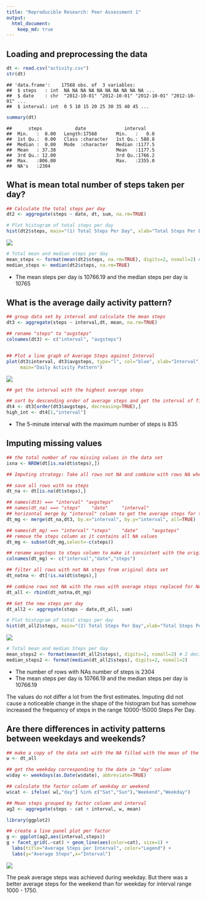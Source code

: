 ```yaml
---
title: "Reproducible Research: Peer Assessment 1"
output: 
  html_document:
    keep_md: true
---
```



## Loading and preprocessing the data

```r
dt <- read.csv("activity.csv")
str(dt)
```

```
## 'data.frame':	17568 obs. of  3 variables:
##  $ steps   : int  NA NA NA NA NA NA NA NA NA NA ...
##  $ date    : chr  "2012-10-01" "2012-10-01" "2012-10-01" "2012-10-01" ...
##  $ interval: int  0 5 10 15 20 25 30 35 40 45 ...
```

```r
summary(dt)
```

```
##      steps            date              interval     
##  Min.   :  0.00   Length:17568       Min.   :   0.0  
##  1st Qu.:  0.00   Class :character   1st Qu.: 588.8  
##  Median :  0.00   Mode  :character   Median :1177.5  
##  Mean   : 37.38                      Mean   :1177.5  
##  3rd Qu.: 12.00                      3rd Qu.:1766.2  
##  Max.   :806.00                      Max.   :2355.0  
##  NA's   :2304
```

## What is mean total number of steps taken per day?

```r
## Calculate the total steps per day
dt2 <- aggregate(steps ~ date, dt, sum, na.rm=TRUE)

# Plot histogram of total steps per day
hist(dt2$steps, main="(1) Total Steps Per Day", xlab="Total Steps Per Day", ylab="Frequency")
```

![](PA1_template_files/figure-html/DaySteps-1.png)<!-- -->

```r
# Total mean and median steps per day
mean_steps <- format(mean(dt2$steps, na.rm=TRUE), digits=2, nsmall=2) # 2 decimal places
median_steps <- median(dt2$steps, na.rm=TRUE)
```
- The mean steps per day is 10766.19 and the median steps per day is 10765


## What is the average daily activity pattern?


```r
## group data set by interval and calculate the mean steps
dt3 <- aggregate(steps ~ interval,dt, mean, na.rm=TRUE)

## rename "steps" to "avgsteps" 
colnames(dt3) <- c("interval", "avgsteps")


## Plot a line graph of Average Steps against Interval
plot(dt3$interval, dt3$avgsteps, type="l", col="blue", xlab="Interval", ylab="Average Steps", 
     main="Daily Activity Pattern")
```

![](PA1_template_files/figure-html/DailyPattern-1.png)<!-- -->

```r
## get the interval with the highest average steps

## sort by descending order of average steps and get the interval of first row which is the highest number of steps
dt4 <- dt3[order(dt3$avgsteps, decreasing=TRUE),]
high_int <- dt4[1,"interval"]
```
- The 5-minute interval with the maximum number of steps is 835 

## Imputing missing values


```r
## the total number of row missing values in the data set
isna <- NROW(dt[is.na(dt$steps),])

## Imputing strategy: Take all rows not NA and combine with rows NA where NA replaced by the mean in the interval 

## save all rows with na steps
dt_na <- dt[is.na(dt$steps),]

## names(dt3) ==> "interval" "avgsteps"
## names(dt_na) ==> "steps"    "date"     "interval"
## horizontal merge by "interval" column to get the average steps for the interval from dt3
dt_mg <- merge(dt_na,dt3, by.x="interval", by.y="interval", all=TRUE)

## names(dt_mg) ==> "interval" "steps"    "date"     "avgsteps"
## remove the steps column as it contains all NA values
dt_mg <- subset(dt_mg,select=-c(steps))

## rename avgsteps to steps column to make it consistent with the original columns 
colnames(dt_mg) <- c("interval","date","steps")

## filter all rows with not NA steps from original data set
dt_notna <- dt[!is.na(dt$steps),]

## combine rows not NA with the rows with average steps replaced for NA
dt_all <- rbind(dt_notna,dt_mg)

## Get the new steps per day
dt_all2 <- aggregate(steps ~ date,dt_all, sum)

# Plot histogram of total steps per day
hist(dt_all2$steps, main="(2) Total Steps Per Day",xlab="Total Steps Per Day", ylab="Frequency")
```

![](PA1_template_files/figure-html/MissingVal-1.png)<!-- -->

```r
# Total mean and median Steps per day
mean_steps2 <- format(mean(dt_all2$steps), digits=2, nsmall=2) # 2 decimal places
median_steps2 <- format(median(dt_all2$steps), digits=2, nsmall=2)
```
- The number of rows with NAs number of steps is 2304
- The mean steps per day is 10766.19 and the median steps per day is 10766.19

The values do not differ a lot from the first estimates.  Imputing did not cause a noticeable change in the shape of the histogram but has somehow increased the frequency of steps in the range 10000-15000 Steps Per Day.


## Are there differences in activity patterns between weekdays and weekends?


```r
## make a copy of the data set with the NA filled with the mean of the interval 
w <- dt_all

## get the weekday corresponding to the date in "day" column
w$day <- weekdays(as.Date(w$date), abbreviate=TRUE)

## calculate the factor column of weekday or weekend
w$cat <- ifelse( w[,"day"] %in% c("Sat","Sun"),"Weekend","Weekday")

## Mean steps grouped by factor column and interval
ag2 <- aggregate(steps ~ cat + interval, w, mean)

library(ggplot2)

## create a line panel plot per factor
g <- ggplot(ag2,aes(interval,steps))
g + facet_grid(.~cat) + geom_line(aes(color=cat), size=1) +
  labs(title="Average Steps per Interval", color="Legend") +
  labs(y="Average Steps",x="Interval") 
```

![](PA1_template_files/figure-html/WeekPattern-1.png)<!-- -->

The peak average steps was achieved during weekday.  But there was a better average steps for the weekend than for weekday for interval range 1000 - 1750.
